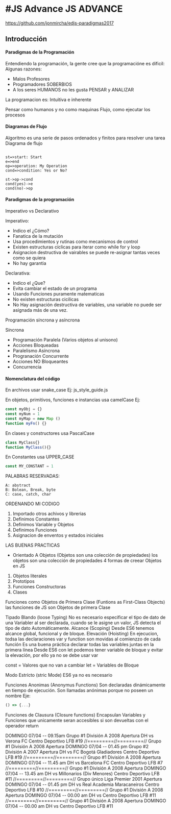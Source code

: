 ﻿#JS Advance
JS ADVANCE
===================
https://github.com/jonmircha/edjs-paradigmas2017

Introducción
-------------

#### Paradigmas de la Programación

Entendiendo la programación, la gente cree que la programacióne es dificil:
Algunas razones:

- Malos Profesores
- Programadores SOBERBIOS
- A los seres HUMANOS no les gusta PENSAR y ANALIZAR

La programacion es:
Intuitiva e inherente

Pensar como humanos y no como maquinas
Flujo, como ejecutar los procesos

#### Diagramas de Flujo
Algoritmo es una serie de  pasos ordenados y finitos para resolver una tarea
Diagrama de flujo
```flow

st=>start: Start
e=>end
op=>operation: My Operation
cond=>condition: Yes or No?

st->op->cond
cond(yes)->e
cond(no)->op

```
#### Paradigmas de la programación

Imperativo vs Declarativo

Imperativo:
- Indico el ¿Cómo?
- Fanatica de la mutación
- Usa procedimientos y rutinas como mecanismos de control
- Existen estructuras cíclicas para iterar como while for y loop
- Asignacion destructiva de vairables se puede re-asignar tantas veces como se quiera
- No hay garantia

Declarativa:
- Indico el ¿Que?
- Evita cambiar el estado de un programa
- Usando Funciones puramente matematicas
- No existen estructuras cicilicas
- No Hay asignación destructiva de variables, una variable no puede ser asignada más de una vez.

Programación síncrona y asíncrona

Síncrona
- Programación Paralela (Varios objetos al unisono)
- Acciones Bloqueadas
- Paralelismo
Asíncrona
- Progranación Concurrente
- Acciones NO Bloqueantes
- Concurrencia

#### Nomenclatura del código
En archivos usar snake_case 
Ej:
js_style_guide.js

En objetos, primitivos, funciones e instancias usa
camelCase
Ej:
````js
const myObj = {}
const myNum = 1
const myMap = new Map ()
function myFn() {}
````
En clases y constructores usa PascalCase
```js
class MyClass{}
function MyClass(){}
```
En Constantes usa UPPER_CASE
```js
const MY_CONSTANT = 1
```
PALABRAS RESERVADAS:
```
A: abstract
B: Bolean, Break, byte
C: case, catch, char
```

ORDENANDO MI CODIGO
1. Importado otros achivos y librerias
2. Definimos Constantes
3. Definimos Variable y Objetos
4. Definimos Funciones
5. Asignacion de enventos y estados iniciales


LAS BUENAS PRACTICAS
- Orientado A Objetos (Objetos son una colección de propiedades)
los objetos son una colección de propiedades
4 formas de creear Objetos en JS
1. Objetos literales
2. Prototipos
3. Funciones Constructoras
4. Clases

Funciones como Objetos de Primera Clase
(Funtions as First-Class Objects)
las funciones de JS son Objetos de primera Clase

Tipado Blando
(loose Typing)
No es necesario especificar el tipo de dato de una Variabler al ser declarada, cuando se le asigne un valor, JS detecta el tipo de dato Automáticamente.
Alcance
(Scoping)
Desde ES6 tenemos alcance global, funcional y de bloque.
Elevación
(Hoisting)
En ejecucion, todsa las declaraciones var y function son movidas al comienzzo de cada función
Es una buena práctica declarar todas las variables juntas en la primera línea 
Desde ES6 con let podemos tener variable de bloque y evitar la elevación, por ello ya no se debe usar var

const = Valores que no van a cambiar
let = Variables de Bloque

Modo Estrícto
(stric Mode)
ES6 ya no es necesario

Funciones Anonimas
(Anonymus Functions)
Son declaradas dinámicamente en tiempo de ejecución. Son llamadas anónimas porque no poseen un nombre
Eje:
```js
() => {...}
```

Funciones de Clausura
(Closure functions)
Encapsulan Variables y Funciones que unicamente seran accesibles si son devueltas con el operador return




DOMINGO 07/04 -- 09.15am
Grupo #1 División A 2008 Apertura
DH vs Verona FC
Centro Deportivo LFB #19
//=========//=========//
Grupo #1 División A 2008 Apertura
DOMINGO 07/04 -- 01.45 pm
Grupo #2 División A 2007 Apertura
DH vs FC Bogotá Gladiadores
Centro Deportivo LFB #19
//=========//=========//
Grupo #1 División A 2008 Apertura
DOMINGO 07/04 -- 11.45 am
DH vs Barcelona FC
Centro Deportivo LFB #7
//=========//=========//
Grupo #1 División A 2008 Apertura
DOMINGO 07/04 -- 13.45 am
DH vs Millonarios (Div Menores)
Centro Deportivo LFB #11
//=========//=========//
Grupo único Liga Premier 2001 Apertura
DOMINGO 07/04 -- 01.45 pm
DH vs Real Academia Maracaneiros 
Centro Deportivo LFB #10
//=========//=========//
Grupo #1 División A 2008 Apertura
DOMINGO 07/04 -- 00.00 am
DH vs 
Centro Deportivo LFB #11
//=========//=========//
Grupo #1 División A 2008 Apertura
DOMINGO 07/04 -- 00.00 am
DH vs 
Centro Deportivo LFB #11
    